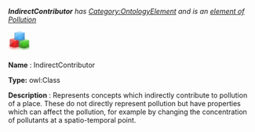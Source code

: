 ___IndirectContributor__ 
 has
 [Category:OntologyElement](../../Category/OntologyElement "Category:OntologyElement") 
 and is an
 [element of](../../Property/ElementOf "Property:ElementOf") 
[Pollution](../../Submissions/Pollution "Submissions:Pollution")_




  





[![Class](../images/thumb/2/27/Class.gif/45px-Class.gif)](../../Image/Class.gif "Class")


__Name__ 
 : IndirectContributor
 



__Type:__ 
 owl:Class
 



__Description__ 
 : Represents concepts which indirectly contribute to pollution of a place. These do not directly represent pollution but have properties which can affect the pollution, for example by changing the concentration of pollutants at a spatio-temporal point.